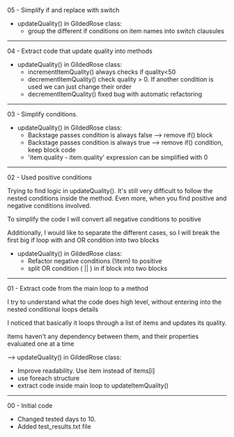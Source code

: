 05 - Simplify if and replace with switch

- updateQuality() in GildedRose class:
    - group the different if conditions on item names into switch clausules 

---

04 - Extract code that update quality into methods

- updateQuality() in GildedRose class:
    - incrementItemQuality() always checks if quality<50
    - decrementItemQuality() check  quality > 0. If another condition is used we can just change their order
    - decrementItemQuality() fixed bug with automatic refactoring
    
---

03 - Simplify conditions. 

- updateQuality() in GildedRose class:
    - Backstage passes condition is always false --> remove if() block
    - Backstage passes condition is always true --> remove if() condition, keep block code 
    - 'item.quality - item.quality' expression can be simplified with 0
     
---

02 - Used positive conditions
     
Trying to find logic in updateQuality(). It's still very difficult to follow the nested conditions inside the method. Even more, when you find positive and negative conditions involved.
     
To simplify the code I will convert all negative conditions to positive
     
Additionally, I would like to separate the different cases, so I will break the first big if loop with and OR condition into two blocks
     
- updateQuality() in GildedRose class:
    - Refactor negative conditions (!item) to positive
    - split OR condition ( || ) in if block into two blocks
     
---

01 - Extract code from the main loop to a method 

I try to understand what the code does high level, without entering into the nested conditional loops details

I noticed that basically it loops through a list of items and updates its quality.

Items haven't any dependency between them, and their properties evaluated one at a time

--> updateQuality() in GildedRose class:
- Improve readability. Use item instead of items[i]
- use foreach structure
- extract code inside main loop to updateItemQuality()

---

00 - Initial code

- Changed tested days to 10.
- Added test_results.txt file 
